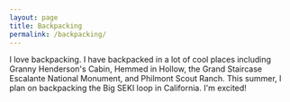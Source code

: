 ```yaml
---
layout: page
title: Backpacking
permalink: /backpacking/
---
```


I love backpacking.  I have backpacked in a lot of cool places including Granny Henderson's Cabin, Hemmed in Hollow, the Grand Staircase Escalante National Monument, and Philmont Scout Ranch.  This summer, I plan on backpacking the Big SEKI loop in California.  I'm excited!
